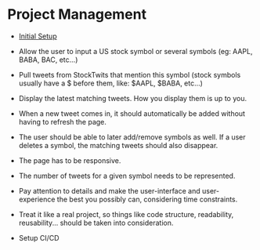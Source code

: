 # Project Management

* [Initial Setup](./epics/initial-setup.md)

* Allow the user to input a US stock symbol or several symbols (eg: AAPL, BABA, BAC, etc...)

* Pull tweets from StockTwits that mention this symbol (stock symbols usually have a $ before them, like: $AAPL, $BABA, etc...)

* Display the latest matching tweets. How you display them is up to you.

* When a new tweet comes in, it should automatically be added without having to refresh
the page.

* The user should be able to later add/remove symbols as well. If a user deletes a symbol,
the matching tweets should also disappear.

* The page has to be responsive.

* The number of tweets for a given symbol needs to be represented.

* Pay attention to details and make the user-interface and user-experience the best you
possibly can, considering time constraints.

* Treat it like a real project, so things like code structure, readability, reusability... should
be taken into consideration.

* Setup CI/CD
